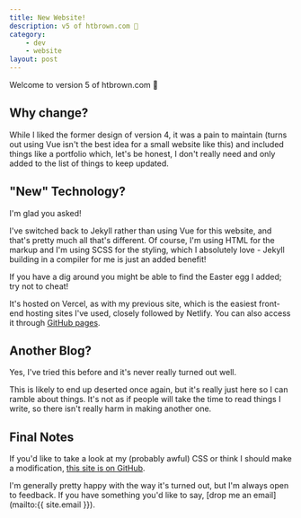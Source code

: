 ```yaml
---
title: New Website!
description: v5 of htbrown.com 🎉
category:
    - dev
    - website
layout: post
---
```

Welcome to version 5 of htbrown.com 🎉

## Why change?

While I liked the former design of version 4, it was a pain to maintain (turns out using Vue isn't the best idea for a small website like this) and included things like a portfolio which, let's be honest, I don't really need and only added to the list of things to keep updated.

## "New" Technology?

I'm glad you asked!

I've switched back to Jekyll rather than using Vue for this website, and that's pretty much all that's different. Of course, I'm using HTML for the markup and I'm using SCSS for the styling, which I absolutely love - Jekyll building in a compiler for me is just an added benefit!

If you have a dig around you might be able to find the Easter egg I added; try not to cheat!

It's hosted on Vercel, as with my previous site, which is the easiest front-end hosting sites I've used, closely followed by Netlify. You can also access it through [GitHub pages](https://htbrown.github.io).

## Another Blog?

Yes, I've tried this before and it's never really turned out well.

This is likely to end up deserted once again, but it's really just here so I can ramble about things. It's not as if people will take the time to read things I write, so there isn't really harm in making another one.

## Final Notes

If you'd like to take a look at my (probably awful) CSS or think I should make a modification, [this site is on GitHub](https://github.com/htbrown/htbrown.github.io).

I'm generally pretty happy with the way it's turned out, but I'm always open to feedback. If you have something you'd like to say, [drop me an email](mailto:{{ site.email }}).